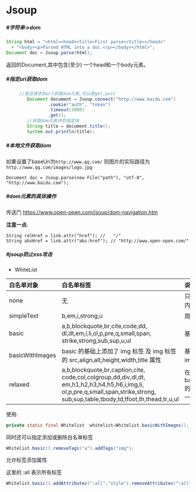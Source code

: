 # Jsoup

##### #字符串->dom

```java
String html = "<html><head><title>First parse</title></head>"
  + "<body><p>Parsed HTML into a doc.</p></body></html>";
Document doc = Jsoup.parse(html);
```

返回的Document,其中包含(至少) 一个head和一个body元素。

##### #指定uri获取dom

```java
     //发送请求到url获取dom元素,可以是get,post
        Document document = Jsoup.connect("http://www.baidu.com")
                .cookie("auth", "token")
                .timeout(3000)
                .get();
        //获取dom元素中的指定块
        String title = document.title();
        System.out.println(title);
```

##### #本地文件获取dom

  如果设置了baseUri为`http://www.qq.com/`
  则图片的实际路径为`http://www.qq.com/images/logo.jpg`

```
Document doc = Jsoup.parse(new File("path"), "utf-8", "http://www.baidu.com");
```

##### #dom元素的具体操作

传送门 https://www.open-open.com/jsoup/dom-navigation.htm

**注意一点**:

```
String relHref = link.attr("href"); //   "/"
String absHref = link.attr("abs:href"); // "http://www.open-open.com/"
```

##### #jsoup防止xss攻击

- WhiteList

| 白名单对象      | 白名单标签                                                   | 说明                                              |
| :-------------- | :----------------------------------------------------------- | :------------------------------------------------ |
| none            | 无                                                           | 只保留标签内文本内容                              |
| simpleText      | b,em,i,strong,u                                              | 简单的文本标签                                    |
| basic           | a,b,blockquote,br,cite,code,dd, dl,dt,em,i,li,ol,p,pre,q,small,span, strike,strong,sub,sup,u,ul | 基本使用的标签                                    |
| basicWithImages | basic 的基础上添加了 img 标签 及 img 标签的 src,align,alt,height,width,title 属性 | 基本使用的加上 img 标签                           |
| relaxed         | a,b,blockquote,br,caption,cite, code,col,colgroup,dd,div,dl,dt, em,h1,h2,h3,h4,h5,h6,i,img,li, ol,p,pre,q,small,span,strike,strong, sub,sup,table,tbody,td,tfoot,th,thead,tr,u,ul | 在 basicWithImages 的基础上又增加了一部分部分标签 |

使用:

```java
private static final Whitelist  whitelist=Whitelist.basicWithImages();
```

同时还可以指定添加或删除白名单标签

```java
Whitelist.basic().removeTags("a").addTags("img");
```

允许标签添加属性

这里的 :all 表示所有标签

```java
Whitelist.basic().addAttributes(":all","style").removeAttributes(":all","style");
```

